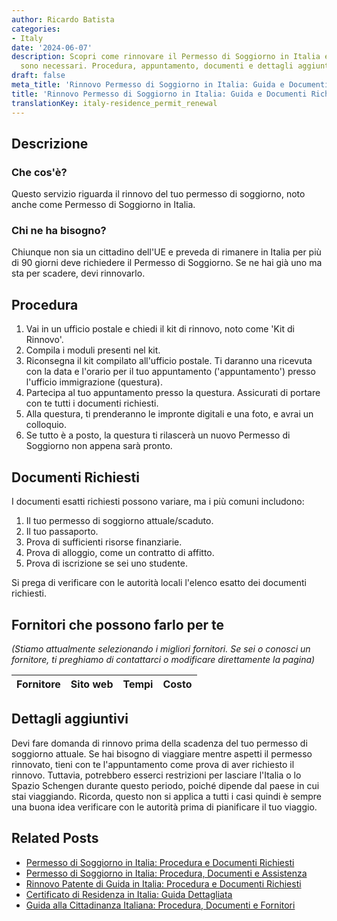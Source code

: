 ```yaml
---
author: Ricardo Batista
categories:
- Italy
date: '2024-06-07'
description: Scopri come rinnovare il Permesso di Soggiorno in Italia e quali documenti
  sono necessari. Procedura, appuntamento, documenti e dettagli aggiuntivi inclusi.
draft: false
meta_title: 'Rinnovo Permesso di Soggiorno in Italia: Guida e Documenti Richiesti'
title: 'Rinnovo Permesso di Soggiorno in Italia: Guida e Documenti Richiesti'
translationKey: italy-residence_permit_renewal
---
```



## Descrizione
### Che cos'è?
Questo servizio riguarda il rinnovo del tuo permesso di soggiorno, noto anche come Permesso di Soggiorno in Italia.

### Chi ne ha bisogno?
Chiunque non sia un cittadino dell'UE e preveda di rimanere in Italia per più di 90 giorni deve richiedere il Permesso di Soggiorno. Se ne hai già uno ma sta per scadere, devi rinnovarlo.

## Procedura

1. Vai in un ufficio postale e chiedi il kit di rinnovo, noto come 'Kit di Rinnovo'.
2. Compila i moduli presenti nel kit.
3. Riconsegna il kit compilato all'ufficio postale. Ti daranno una ricevuta con la data e l'orario per il tuo appuntamento ('appuntamento') presso l'ufficio immigrazione (questura).
4. Partecipa al tuo appuntamento presso la questura. Assicurati di portare con te tutti i documenti richiesti.
5. Alla questura, ti prenderanno le impronte digitali e una foto, e avrai un colloquio.
6. Se tutto è a posto, la questura ti rilascerà un nuovo Permesso di Soggiorno non appena sarà pronto.

## Documenti Richiesti

I documenti esatti richiesti possono variare, ma i più comuni includono:

1. Il tuo permesso di soggiorno attuale/scaduto.
2. Il tuo passaporto.
3. Prova di sufficienti risorse finanziarie.
4. Prova di alloggio, come un contratto di affitto.
5. Prova di iscrizione se sei uno studente.

Si prega di verificare con le autorità locali l'elenco esatto dei documenti richiesti.

## Fornitori che possono farlo per te

_(Stiamo attualmente selezionando i migliori fornitori. Se sei o conosci un fornitore, ti preghiamo di contattarci o modificare direttamente la pagina)_

| Fornitore       |     Sito web    |     Tempi        |       Costo      |
| --------------- | --------------- |  :-------------: | :-------------: |

## Dettagli aggiuntivi

Devi fare domanda di rinnovo prima della scadenza del tuo permesso di soggiorno attuale. Se hai bisogno di viaggiare mentre aspetti il permesso rinnovato, tieni con te l'appuntamento come prova di aver richiesto il rinnovo. Tuttavia, potrebbero esserci restrizioni per lasciare l'Italia o lo Spazio Schengen durante questo periodo, poiché dipende dal paese in cui stai viaggiando. Ricorda, questo non si applica a tutti i casi quindi è sempre una buona idea verificare con le autorità prima di pianificare il tuo viaggio.


## Related Posts

- [Permesso di Soggiorno in Italia: Procedura e Documenti Richiesti](https://tramitit.com/it/guides/italy/richiesta_carta_di_soggiorno/)
- [Permesso di Soggiorno in Italia: Procedura, Documenti e Assistenza](https://tramitit.com/it/guides/italy/domanda_di_permesso_di_soggiorno/)
- [Rinnovo Patente di Guida in Italia: Procedura e Documenti Richiesti](https://tramitit.com/it/guides/italy/rinnovo_patente_di_guida/)
- [Certificato di Residenza in Italia: Guida Dettagliata](https://tramitit.com/it/guides/italy/richiesta_certificato_di_residenza/)
- [Guida alla Cittadinanza Italiana: Procedura, Documenti e Fornitori](https://tramitit.com/it/guides/italy/richiesta_di_cittadinanza_italiana/)